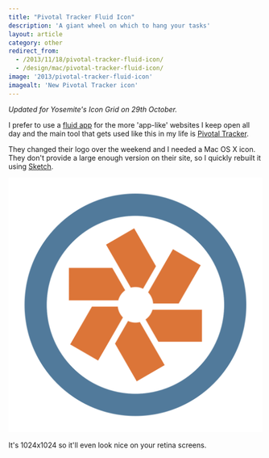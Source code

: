 ```yaml
---
title: "Pivotal Tracker Fluid Icon"
description: 'A giant wheel on which to hang your tasks'
layout: article
category: other
redirect_from:
  - /2013/11/18/pivotal-tracker-fluid-icon/
  - /design/mac/pivotal-tracker-fluid-icon/
image: '2013/pivotal-tracker-fluid-icon'
imagealt: 'New Pivotal Tracker icon'
---
```


_Updated for Yosemite's Icon Grid on 29th October._

I prefer to use a [fluid app](http://fluidapp.com) for the more 'app-like' websites I keep open all day and the main tool that gets used like this in my life is [Pivotal Tracker](http://pivotaltracker.com).

They changed their logo over the weekend and I needed a Mac OS X icon. They don't provide a large enough version on their site, so I quickly rebuilt it using [Sketch](http://www.bohemiancoding.com/sketch/).

[![Pivotal Tracker 2013: Fluid Icon](/images/2013/pivotal-tracker-fluid-icon-2013.png)](/images/2013/pivotal-tracker-fluid-icon-2013.png)

It's 1024x1024 so it'll even look nice on your retina screens.
